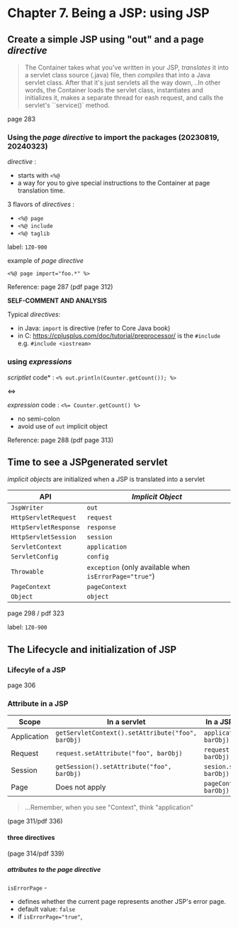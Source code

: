 # Chapter 7. Being a JSP: using JSP
## Create a simple JSP using "out" and a page *directive*
> The Container takes what you've written in your JSP, *translates* it into a servlet class source (.java) file, then *compiles* that into a Java servlet class. After that it's just servlets all the way down, ..In other words, the Container loads the servlet class, instantiates and initializes it, makes a separate thread for eash request, and calls the servlet's ``service()` method. 

page 283

### Using the *page directive* to import the packages (20230819, 20240323)

*directive* : 
 * starts with `<%@ ` 
 * a way for you to give special instructions to the Container at page translation time. 

3 flavors of *directives* :
 * `<%@ page`
 * `<%@ include`
 * `<%@ taglib`

label: `1Z0-900`

example of *page directive*

`<%@ page import="foo.*" %>`

Reference: page 287 (pdf page 312)

**SELF-COMMENT AND ANALYSIS**

Typical *directives*:
* in Java: `import` is directive (refer to Core Java book)
* in C: https://cplusplus.com/doc/tutorial/preprocessor/ is the `#include` e.g. `#include <iostream>`


### using *expressions*
*scriptlet* code* : `<% out.println(Counter.getCount()); %>`

<=>

*expression* code : `<%= Counter.getCount() %>`
 - no semi-colon
 - avoid use of `out` implicit object

Reference: page 288 (pdf page 313)



## Time to see a JSPgenerated servlet

*implicit objects* are initialized when a JSP is translated into a servlet

API			| *Implicit Object*
------------------------|------------------------
`JspWriter`		| `out`
`HttpServletRequest`	| `request`
`HttpServletResponse`	| `response`
`HttpServletSession`	| `session`
`ServletContext`	| `application`
`ServletConfig`		| `config`
`Throwable`		| `exception` (only available when `isErrorPage="true"`)
`PageContext`		| `pageContext`
`Object`		| `object`


page 298 / pdf 323

label: `1Z0-900`


## The Lifecycle and initialization of JSP
### Lifecyle of a JSP
page 306
### Attribute in a JSP
Scope		| In a servlet						| In a JSP (using *implicit objects*)
----------------|-------------------------------------------------------|------------------------------------------
Application	| `getServletContext().setAttribute("foo", barObj)`	| `application.setAttribute("foo", barObj)`
Request		| `request.setAttribute("foo", barObj)`			| `request.setAttribute("foo", barObj)`
Session		| `getSession().setAttribute("foo", barObj)`		| `sesion.setAttribute("foo", barObj)`
Page		| Does not apply					| `pageContext.setAttribute("foo", barObj)`

> ...Remember, when you see "Context", think "application"

(page 311/pdf 336)

#### three directives
(page 314/pdf 339)

##### attributes to the *page directive*

`isErrorPage` - 
 * defines whether the current page represents another JSP's error page. 
 * default value: `false`
 * if `isErrorPage="true"`, 



